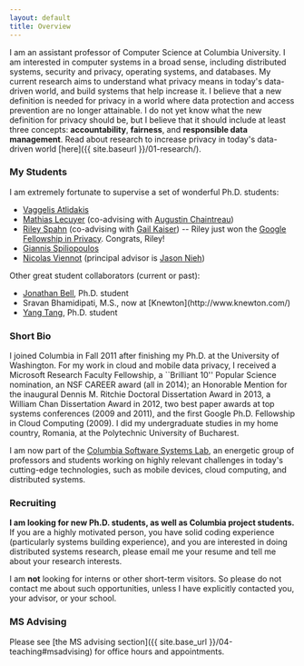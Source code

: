 ```yaml
---
layout: default
title: Overview
---
```



I am an assistant professor of Computer Science at Columbia University. I am interested in computer systems in a broad sense, including distributed systems, security and privacy, operating systems, and databases. My current research aims to understand what privacy means in today's data-driven world, and build systems that help increase it.  I believe that a new definition is needed for privacy in a world where data protection and access prevention are no longer attainable.  I do not yet know what the new definition for privacy should be, but I believe that it should include at least three concepts: **accountability**, **fairness**, and **responsible data management**.  Read about research to increase privacy in today's data-driven world [here]({{ site.baseurl }}/01-research/).

### My Students

I am extremely fortunate to supervise a set of wonderful Ph.D. students:

* [Vaggelis Atlidakis](http://www.cs.columbia.edu/~vatlidak/)
* [Mathias Lecuyer](http://www.cs.columbia.edu/~mathias/) (co-advising with [Augustin Chaintreau](http://www.cs.columbia.edu/~augustin/))
* [Riley Spahn](http://www.cs.columbia.edu/~riley/) (co-advising with [Gail
  Kaiser](http://www.cs.columbia.edu/~kaiser/)) -- Riley just won the [Google Fellowship in Privacy](http://googleresearch.blogspot.com/2015/02/announcing-2015-north-american-google.html). Congrats, Riley!
* [Giannis Spiliopoulos](http://spiliopoulos.github.io/)
* [Nicolas Viennot](https://github.com/nviennot) (principal advisor is [Jason
  Nieh](http://www.cs.columbia.edu/~nieh/))

Other great student collaborators (current or past):
<ul>
    <li><a href="http://jonbell.net">Jonathan Bell</a>, Ph.D. student</li>
    <li>Sravan Bhamidipati, M.S., now at [Knewton](http://www.knewton.com/)</li>
    <li><a href="http://www.cs.columbia.edu/~ty/">Yang Tang</a>, Ph.D. student</li>
</ul>

### Short Bio

I joined Columbia in Fall 2011 after finishing my Ph.D. at the University of
Washington.  For my work in cloud and mobile data privacy, I received a
Microsoft Research Faculty Fellowship, a ``Brilliant 10'' Popular Science nomination, an NSF CAREER award (all in 2014); an Honorable Mention for the inaugural Dennis M. Ritchie Doctoral Dissertation Award in 2013, a William Chan Dissertation Award in 2012, two best paper awards at top systems conferences (2009 and 2011), and the first Google Ph.D. Fellowship in Cloud Computing (2009).  I did my undergraduate studies in my home country, Romania, at the Polytechnic University of Bucharest.

I am now part of the [Columbia Software Systems Lab](http://systems.cs.columbia.edu/), an energetic group of professors and students working on highly relevant challenges in today's cutting-edge technologies, such as mobile devices, cloud computing, and distributed systems.


### Recruiting

**I am looking for new Ph.D. students, as well as Columbia project students.**
If you are a highly motivated person, you have solid coding experience
(particularly systems building experience), and you are interested in
doing distributed systems research, please email me your resume and
tell me about your research interests.

I am **not** looking for interns or other short-term visitors.
So please do not contact me about such opportunities, unless I have
explicitly contacted you, your advisor, or your school.


### MS Advising

Please see [the MS advising section]({{ site.base_url }}/04-teaching#msadvising) for office hours
and appointments.



